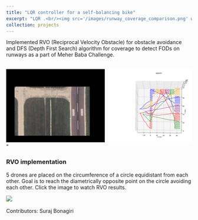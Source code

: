 ```yaml
---
title: "LQR controller for a self-balancing bike"
excerpt: "LQR .<br/><img src='/images/runway_coverage_comparison.png' width="60%">"
collection: projects
---
```


Implemented RVO (Reciprocal Velocity Obstacle) for obstacle avoidance and DFS (Depth First Search) algorithm for coverage to detect FODs on runways as a part of Meher Baba Challenge.

<br/><img src='/images/runway_coverage_comparison.png'>"

### RVO implementation
5 drones are placed on the circumference of a circle equidistant from each other. Goal is to reach the diametrically opposite point on the circle avoiding each other. Click the image to watch RVO results.

[<img src="https://i9.ytimg.com/vi_webp/EIWhbqbbenI/mq1.webp?sqp=CLCSqqoG-oaymwEmCMACELQB8quKqQMa8AEB-AH-CYACtgWKAgwIABABGEEgPyh_MA8=&rs=AOn4CLC6QbjhkzoixdIl42yQM45stk4BDw" width="60%">](https://www.youtube.com/watch?v=EIWhbqbbenI "Reciprocal Velocity Obstacle")

Contributors: Suraj Bonagiri
